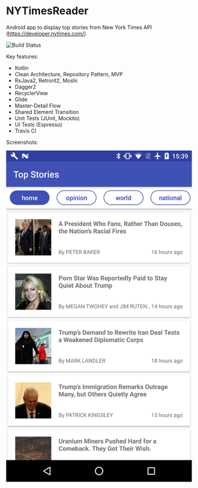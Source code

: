# NYTimesReader

Android app to display top stories from New York Times API (https://developer.nytimes.com/)

![Build Status](https://travis-ci.org/rezniknn/NYTimesReader.svg?branch=master)

Key features:
- Kotlin
- Clean Architecture, Repository Pattern, MVP
- RxJava2, Retrorit2, Moshi
- Dagger2
- RecyclerView
- Glide
- Master-Detail Flow
- Shared Element Transition
- Unit Tests (JUnit, Mockito)
- UI Tests (Espresso)
- Travis CI

Screenshots:

![Alt text](./screenshot.png)
